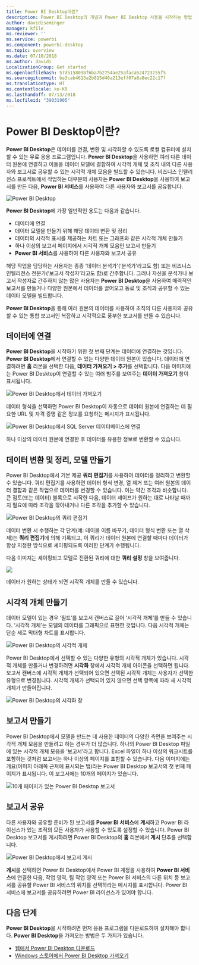 ```yaml
---
title: Power BI Desktop이란?
description: Power BI Desktop의 개념과 Power BI Desktop 사용을 시작하는 방법 알아보기
author: davidiseminger
manager: kfile
ms.reviewer: ''
ms.service: powerbi
ms.component: powerbi-desktop
ms.topic: overview
ms.date: 07/10/2018
ms.author: davidi
LocalizationGroup: Get started
ms.openlocfilehash: 57d5158098f6ba7b2754ae25afaca524723255f5
ms.sourcegitcommit: ba3cab4613a2b815d46a213eff07a8a8ec22c17f
ms.translationtype: HT
ms.contentlocale: ko-KR
ms.lasthandoff: 07/13/2018
ms.locfileid: "39031905"
---
```

# <a name="what-is-power-bi-desktop"></a>Power BI Desktop이란?

**Power BI Desktop**은 데이터를 연결, 변환 및 시각화할 수 있도록 로컬 컴퓨터에 설치할 수 있는 무료 응용 프로그램입니다. **Power BI Desktop**을 사용하면 여러 다른 데이터 원본에 연결하고 이들을 데이터 모델에 결합하여 시각적 개체 및 조직 내의 다른 사용자와 보고서로 공유할 수 있는 시각적 개체 모음을 빌드할 수 있습니다. 비즈니스 인텔리전스 프로젝트에서 작업하는 대부분의 사용자는 **Power BI Desktop**을 사용하여 보고서를 만든 다음, **Power BI 서비스**를 사용하여 다른 사용자와 보고서를 공유합니다.

![Power BI Desktop](media/desktop-what-is-desktop/what-is-desktop_01.png)

**Power BI Desktop**에 가장 일반적인 용도는 다음과 같습니다.

* 데이터에 연결
* 데이터 모델을 만들기 위해 해당 데이터 변환 및 정리
* 데이터의 시각적 표시를 제공하는 차트 또는 그래프와 같은 시각적 개체 만들기
* 하나 이상의 보고서 페이지에서 시각적 개체 모음인 보고서 만들기
* **Power BI 서비스**를 사용하여 다른 사용자와 보고서 공유

해당 작업을 담당하는 사용자는 종종 ‘데이터 분석가’(‘분석가’라고도 함) 또는 비즈니스 인텔리전스 전문가(‘보고서 작성자’라고도 함)로 간주합니다. 그러나 자신을 분석가나 보고서 작성자로 간주하지 않는 많은 사용자는 **Power BI Desktop**을 사용하여 매력적인 보고서를 만들거나 다양한 원본에서 데이터를 끌어오고 동료 및 조직과 공유할 수 있는 데이터 모델을 빌드합니다.

**Power BI Desktop**을 통해 여러 원본의 데이터를 사용하여 조직의 다른 사용자와 공유할 수 있는 통합 보고서인 복잡하고 시각적으로 풍부한 보고서를 만들 수 있습니다. 

## <a name="connect-to-data"></a>데이터에 연결
**Power BI Desktop**을 시작하기 위한 첫 번째 단계는 데이터에 연결하는 것입니다. **Power BI Desktop**에서 연결할 수 있는 다양한 데이터 원본이 있습니다.  데이터에 연결하려면 **홈** 리본을 선택한 다음, **데이터 가져오기 > 추가**를 선택합니다. 다음 이미지에는 Power BI Desktop이 연결할 수 있는 여러 범주를 보여주는 **데이터 가져오기** 창이 표시됩니다.

![Power BI Desktop에서 데이터 가져오기](media/desktop-what-is-desktop/what-is-desktop_02.png)

데이터 형식을 선택하면 Power BI Desktop이 자동으로 데이터 원본에 연결하는 데 필요한 URL 및 자격 증명 같은 정보를 요청하는 메시지가 표시됩니다.

![Power BI Desktop에서 SQL Server 데이터베이스에 연결](media/desktop-what-is-desktop/what-is-desktop_03.png)

하나 이상의 데이터 원본에 연결한 후 데이터를 유용한 정보로 변환할 수 있습니다.

## <a name="transform-and-clean-data-create-a-model"></a>데이터 변환 및 정리, 모델 만들기

Power BI Desktop에서 기본 제공 **쿼리 편집기**를 사용하여 데이터를 정리하고 변환할 수 있습니다. 쿼리 편집기를 사용하면 데이터 형식 변경, 열 제거 또는 여러 원본의 데이터 결합과 같은 작업으로 데이터를 변경할 수 있습니다. 이는 약간 조각과 비슷합니다. 큰 점토(또는 데이터) 블록으로 시작한 다음, 데이터 셰이프가 원하는 대로 나타날 때까지 필요에 따라 조각을 깎아내거나 다른 조각을 추가할 수 있습니다. 

![Power BI Desktop의 쿼리 편집기](media/desktop-getting-started/designer_gsg_editquery.png)

데이터 변환 시 수행하는 각 단계(예: 테이블 이름 바꾸기, 데이터 형식 변환 또는 열 삭제)는 **쿼리 편집기**에 의해 기록되고, 이 쿼리가 데이터 원본에 연결할 때마다 데이터가 항상 지정한 방식으로 셰이핑되도록 이러한 단계가 수행됩니다.

다음 이미지는 셰이핑되고 모델로 전환된 쿼리에 대한 **쿼리 설정** 창을 보여줍니다.

 ![](media/desktop-getting-started/shapecombine_querysettingsfinished.png)

데이터가 원하는 상태가 되면 시각적 개체를 만들 수 있습니다. 

## <a name="create-visuals"></a>시각적 개체 만들기 

데이터 모델이 있는 경우 ‘필드’를 보고서 캔버스로 끌어 ‘시각적 개체’를 만들 수 있습니다. ‘시각적 개체’는 모델의 데이터를 그래픽으로 표현한 것입니다. 다음 시각적 개체는 단순 세로 막대형 차트를 표시합니다. 

![Power BI Desktop의 시각적 개체](media/desktop-what-is-desktop/what-is-desktop_04.png)

Power BI Desktop에서 선택할 수 있는 다양한 유형의 시각적 개체가 있습니다. 시각적 개체를 만들거나 변경하려면 **시각화** 창에서 시각적 개체 아이콘을 선택하면 됩니다. 보고서 캔버스에 시각적 개체가 선택되어 있으면 선택된 시각적 개체는 사용자가 선택한 유형으로 변경됩니다. 시각적 개체가 선택되어 있지 않으면 선택 항목에 따라 새 시각적 개체가 만들어집니다.

![Power BI Desktop의 시각화 창](media/desktop-what-is-desktop/what-is-desktop_05.png)

## <a name="create-reports"></a>보고서 만들기

Power BI Desktop에서 모델을 만드는 데 사용한 데이터의 다양한 측면을 보여주는 시각적 개체 모음을 만들려고 하는 경우가 더 많습니다. 하나의 Power BI Desktop 파일에 있는 시각적 개체 모음을 ‘보고서’라고 합니다. Excel 파일이 하나 이상의 워크시트를 포함하는 것처럼 보고서는 하나 이상의 페이지를 포함할 수 있습니다. 다음 이미지에는 개요(이미지 아래쪽 근처에 표시되는 탭)라는 Power BI Desktop 보고서의 첫 번째 페이지가 표시됩니다. 이 보고서에는 10개의 페이지가 있습니다.

![10개 페이지가 있는 Power BI Desktop 보고서](media/desktop-what-is-desktop/what-is-desktop_01.png)

## <a name="share-reports"></a>보고서 공유

다른 사용자와 공유할 준비가 된 보고서를 **Power BI 서비스**에 **게시**하고 Power BI 라이선스가 있는 조직의 모든 사용자가 사용할 수 있도록 설정할 수 있습니다. Power BI Desktop 보고서를 게시하려면 Power BI Desktop의 **홈** 리본에서 **게시** 단추를 선택합니다.

![Power BI Desktop에서 보고서 게시](media/desktop-what-is-desktop/what-is-desktop_06.png)

**게시**를 선택하면 Power BI Desktop에서 Power BI 계정을 사용하여 **Power BI 서비스**에 연결한 다음, 작업 영역, 팀 작업 영역 또는 Power BI 서비스의 다른 위치 등 보고서를 공유할 Power BI 서비스의 위치를 선택하라는 메시지를 표시합니다. Power BI 서비스에 보고서를 공유하려면 Power BI 라이선스가 있어야 합니다.


## <a name="next-steps"></a>다음 단계

**Power BI Desktop**을 시작하려면 먼저 응용 프로그램을 다운로드하여 설치해야 합니다. **Power BI Desktop**을 가져오는 방법은 두 가지가 있습니다.

* [웹에서 Power BI Desktop 다운로드](desktop-get-the-desktop.md)
* [Windows 스토어에서 Power BI Desktop 가져오기](http://aka.ms/pbidesktopstore)

